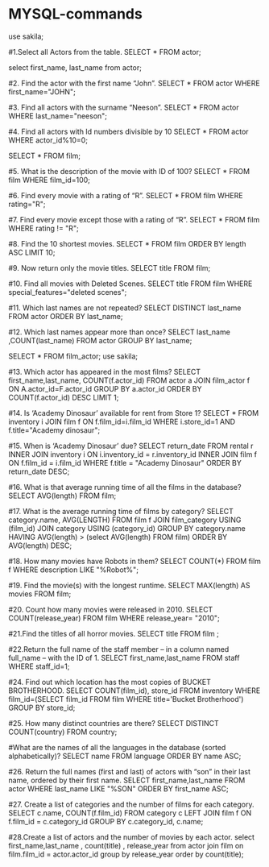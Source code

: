 # MYSQL-commands

use sakila;

#1.Select all Actors from the table.
SELECT * FROM actor;

select first_name, last_name from actor;

#2.	Find the actor with the first name “John”.
SELECT * FROM actor WHERE first_name="JOHN";

#3.	Find all actors with the surname “Neeson”.
SELECT * FROM actor WHERE last_name="neeson";

#4.	Find all actors with Id numbers divisible by 10
SELECT * FROM actor WHERE actor_id%10=0;


SELECT * FROM film;

#5.	What is the description of the movie with ID of 100?
SELECT * FROM film WHERE film_id=100;

#6.	Find every movie with a rating of “R”.
SELECT * FROM film WHERE rating="R";

#7.	Find every movie except those with a rating of “R”.
SELECT * FROM film WHERE rating != "R";

#8.	Find the 10 shortest movies.
SELECT * FROM film ORDER BY length ASC LIMIT 10;

#9.	Now return only the movie titles.
SELECT title FROM film;

#10.	Find all movies with Deleted Scenes.
SELECT title FROM film WHERE special_features="deleted scenes";

#11.	Which last names are not repeated?
SELECT DISTINCT last_name FROM actor ORDER BY last_name;

#12.	Which last names appear more than once?
SELECT last_name ,COUNT(last_name) FROM actor GROUP BY last_name;

SELECT * FROM film_actor;
use sakila;

#13.	Which actor has appeared in the most films?
SELECT first_name,last_name, COUNT(f.actor_id)
FROM actor a JOIN film_actor f ON A.actor_id=F.actor_id
GROUP BY a.actor_id
ORDER BY COUNT(f.actor_id) DESC LIMIT 1;


#14.	Is ‘Academy Dinosaur’ available for rent from Store 1?
SELECT * FROM inventory i
JOIN film f ON f.film_id=i.film_id
WHERE i.store_id=1 AND f.title="Academy dinosaur";

#15.	When is ‘Academy Dinosaur’ due?
SELECT return_date
FROM rental r 
INNER JOIN inventory i ON i.inventory_id = r.inventory_id 
INNER JOIN  film f ON f.film_id = i.film_id 
WHERE f.title = "Academy Dinosaur"
ORDER BY return_date DESC;

#16.	What is that average running time of all the films in the database?
SELECT AVG(length) FROM film;

#17.	What is the average running time of films by category?
SELECT category.name, AVG(LENGTH)
FROM film f JOIN film_category USING (film_id) JOIN category USING (category_id)
GROUP BY category.name
HAVING AVG(length) > (select AVG(length) FROM film)
ORDER BY AVG(length) DESC;

#18.	How many movies have Robots in them?
SELECT COUNT(*) FROM film f
WHERE description LIKE "%Robot%";

#19.	Find the movie(s) with the longest runtime.
SELECT MAX(length) AS movies FROM film;

#20.	Count how many movies were released in 2010.
SELECT COUNT(release_year) FROM film WHERE release_year= "2010";

#21.Find the titles of all horror movies.
SELECT title FROM film ;

#22.Return the full name of the staff member – in a column named full_name – with the ID of 1.
SELECT first_name,last_name FROM staff WHERE staff_id=1;

#24.	Find out which location has the most copies of BUCKET BROTHERHOOD.
SELECT COUNT(film_id), store_id FROM inventory
WHERE film_id=(SELECT film_id FROM film WHERE title='Bucket Brotherhood')
GROUP BY store_id;

#25.	How many distinct countries are there?
SELECT DISTINCT COUNT(country) FROM country;

#What are the names of all the languages in the database (sorted alphabetically)?
SELECT name FROM language ORDER BY name ASC;

#26.	Return the full names (first and last) of actors with “son” in their last name, ordered by their first name.
SELECT first_name,last_name FROM actor WHERE last_name LIKE "%SON" ORDER BY first_name ASC;

#27.	Create a list of categories and the number of films for each category.
SELECT c.name, COUNT(f.film_id) 
FROM category c LEFT JOIN film f
ON f.film_id = c.category_id
GROUP BY c.category_id, c.name;

#28.Create a list of actors and the number of movies by each actor.
select first_name,last_name
     , count(title)
     , release_year 
  from actor
  join film 
    on film.film_id = actor.actor_id 
 group 
    by release_year 
 order 
    by count(title);


